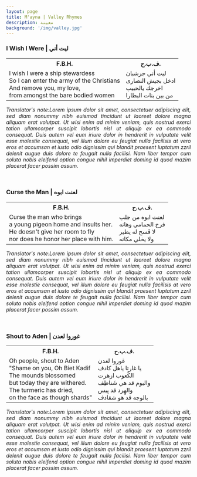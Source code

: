 ```yaml
---
layout: page
title: M'ayna | Valley Rhymes
description: معينة
background: '/img/valley.jpg'
---
```

<!-- I wish I Were-->
<html>
<head>
<style>
table {
  width: 100%;
  border: ;
}
</style>
</head>
<body>

<h3>I Wish I Were | ليت أني  </h3>
<table>
  <tr>
    <th>F.B.H.</th>
  <right><th>ف.ب.ح.</th></right>
  </tr>
  <tr>
    <td>I wish I were a ship stewardess
<br>So I can enter the army of the Christians
<br>And remove you, my love,
<br>from amongst the bare bodied women

</td>
    <td>
<right>
ليت أني جرشبان
<br>ادخل بجيش النصارى
<br>اخرجك يالحبيب
<br>من بين بنات البطارا
<br>
</right>
</td>
  </tr>
</table>
<p align="justify">
<i>Translator's note:Lorem ipsum dolor sit amet, consectetuer adipiscing elit, sed diam nonummy nibh euismod tincidunt ut laoreet dolore magna aliquam erat volutpat. Ut wisi enim ad minim veniam, quis nostrud exerci tation ullamcorper suscipit lobortis nisl ut aliquip ex ea commodo consequat. Duis autem vel eum iriure dolor in hendrerit in vulputate velit esse molestie consequat, vel illum dolore eu feugiat nulla facilisis at vero eros et accumsan et iusto odio dignissim qui blandit praesent luptatum zzril delenit augue duis dolore te feugait nulla facilisi. Nam liber tempor cum soluta nobis eleifend option congue nihil imperdiet doming id quod mazim placerat facer possim assum. </i>
</p>
</body>
</html>
<p>
</p>
<br>

<!-- Curse the man -->
<html>
<head>
<style>
table {
  width: 100%;
  border: ;
}
</style>
</head>
<body>

<h3>Curse the Man | لعنت ابوه </h3>
<table>
  <tr>
    <th>F.B.H.</th>
  <right><th>ف.ب.ح.</th></right>
  </tr>
  <tr>
    <td>Curse the man who brings
<br>a young pigeon home and insults her.
<br>He doesn't give her room to fly
<br>nor does he honor her place with him.


</td>
    <td>
<right>
لعنت ابوه من جلب
<br>فرخ الحمامي وهانه
<br>لا فَسح له يطير
<br>ولا يخلي مكانه
<br>
</right>
</td>
  </tr>
</table>
<p align="justify">
<i>Translator's note:Lorem ipsum dolor sit amet, consectetuer adipiscing elit, sed diam nonummy nibh euismod tincidunt ut laoreet dolore magna aliquam erat volutpat. Ut wisi enim ad minim veniam, quis nostrud exerci tation ullamcorper suscipit lobortis nisl ut aliquip ex ea commodo consequat. Duis autem vel eum iriure dolor in hendrerit in vulputate velit esse molestie consequat, vel illum dolore eu feugiat nulla facilisis at vero eros et accumsan et iusto odio dignissim qui blandit praesent luptatum zzril delenit augue duis dolore te feugait nulla facilisi. Nam liber tempor cum soluta nobis eleifend option congue nihil imperdiet doming id quod mazim placerat facer possim assum. </i>
</p>
</body>
</html>
<p>
</p>
<br>
<!-- Shout to Aden -->
<html>
<head>
<style>
table {
  width: 100%;
  border: ;
}
</style>
</head>
<body>

<h3>Shout to Aden | غوروا لعدن</h3>
<table>
  <tr>
    <th>F.B.H.</th>
  <right><th>ف.ب.ح.</th></right>
  </tr>
  <tr>
    <td>Oh people, shout to Aden
<br>"Shame on you, Oh Biet Kadif
<br>The mounds blossomed
<br>but today they are withered.
<br>The turmeric has dried,
<br>on the face as though shards"

</td>
    <td>
<right>
غوروا لعدن
<br> يا غارتا ياهل كادف
<br> الكُعوب  ازهرت
<br> واليوم قد هي شَناطِف
<br> والهِرد قد يِبس
<br>بالوجه قد هو شقادف

<br>
</right>
</td>
  </tr>
</table>
<p align="justify">
<i>Translator's note:Lorem ipsum dolor sit amet, consectetuer adipiscing elit, sed diam nonummy nibh euismod tincidunt ut laoreet dolore magna aliquam erat volutpat. Ut wisi enim ad minim veniam, quis nostrud exerci tation ullamcorper suscipit lobortis nisl ut aliquip ex ea commodo consequat. Duis autem vel eum iriure dolor in hendrerit in vulputate velit esse molestie consequat, vel illum dolore eu feugiat nulla facilisis at vero eros et accumsan et iusto odio dignissim qui blandit praesent luptatum zzril delenit augue duis dolore te feugait nulla facilisi. Nam liber tempor cum soluta nobis eleifend option congue nihil imperdiet doming id quod mazim placerat facer possim assum. </i>
</p>
</body>
</html>
<p>
</p>
<br>
